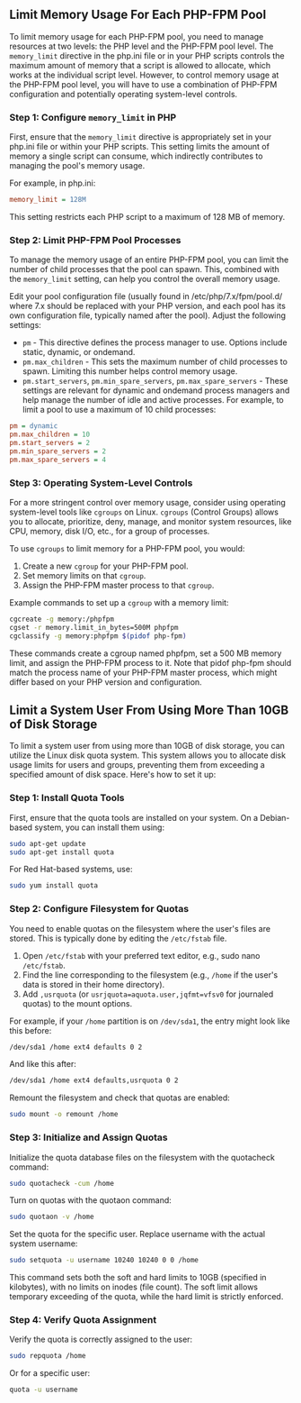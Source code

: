 ## Limit Memory Usage For Each PHP-FPM Pool

To limit memory usage for each PHP-FPM pool, you need to manage resources at two levels: the PHP level and the PHP-FPM pool level. The `memory_limit` directive in the php.ini file or in your PHP scripts controls the maximum amount of memory that a script is allowed to allocate, which works at the individual script level. However, to control memory usage at the PHP-FPM pool level, you will have to use a combination of PHP-FPM configuration and potentially operating system-level controls.

### Step 1: Configure `memory_limit` in PHP
First, ensure that the `memory_limit` directive is appropriately set in your php.ini file or within your PHP scripts. This setting limits the amount of memory a single script can consume, which indirectly contributes to managing the pool's memory usage.

For example, in php.ini:
```ini
memory_limit = 128M
```

This setting restricts each PHP script to a maximum of 128 MB of memory.

### Step 2: Limit PHP-FPM Pool Processes
To manage the memory usage of an entire PHP-FPM pool, you can limit the number of child processes that the pool can spawn. This, combined with the `memory_limit` setting, can help you control the overall memory usage.

Edit your pool configuration file (usually found in /etc/php/7.x/fpm/pool.d/ where 7.x should be replaced with your PHP version, and each pool has its own configuration file, typically named after the pool). Adjust the following settings:

- `pm` - This directive defines the process manager to use. Options include static, dynamic, or ondemand.
- `pm.max_children` - This sets the maximum number of child processes to spawn. Limiting this number helps control memory usage.
- `pm.start_servers`, `pm.min_spare_servers`, `pm.max_spare_servers` - These settings are relevant for dynamic and ondemand process managers and help manage the number of idle and active processes.
For example, to limit a pool to use a maximum of 10 child processes:

```ini
pm = dynamic
pm.max_children = 10
pm.start_servers = 2
pm.min_spare_servers = 2
pm.max_spare_servers = 4
```

### Step 3: Operating System-Level Controls

For a more stringent control over memory usage, consider using operating system-level tools like `cgroups` on Linux. `cgroups` (Control Groups) allows you to allocate, prioritize, deny, manage, and monitor system resources, like CPU, memory, disk I/O, etc., for a group of processes.

To use `cgroups` to limit memory for a PHP-FPM pool, you would:

1. Create a new `cgroup` for your PHP-FPM pool.
2. Set memory limits on that `cgroup`.
3. Assign the PHP-FPM master process to that `cgroup`.

Example commands to set up a `cgroup` with a memory limit:

```bash
cgcreate -g memory:/phpfpm
cgset -r memory.limit_in_bytes=500M phpfpm
cgclassify -g memory:phpfpm $(pidof php-fpm)
```

These commands create a cgroup named phpfpm, set a 500 MB memory limit, and assign the PHP-FPM process to it. Note that pidof php-fpm should match the process name of your PHP-FPM master process, which might differ based on your PHP version and configuration.



## Limit a System User From Using More Than 10GB of Disk Storage

To limit a system user from using more than 10GB of disk storage, you can utilize the Linux disk quota system. This system allows you to allocate disk usage limits for users and groups, preventing them from exceeding a specified amount of disk space. Here's how to set it up:

### Step 1: Install Quota Tools
First, ensure that the quota tools are installed on your system. On a Debian-based system, you can install them using:

```bash
sudo apt-get update
sudo apt-get install quota
```

For Red Hat-based systems, use:

```bash
sudo yum install quota
```

### Step 2: Configure Filesystem for Quotas
You need to enable quotas on the filesystem where the user's files are stored. This is typically done by editing the `/etc/fstab` file.

1. Open `/etc/fstab` with your preferred text editor, e.g., sudo nano `/etc/fstab`.
2. Find the line corresponding to the filesystem (e.g., `/home` if the user's data is stored in their home directory).
3. Add `,usrquota` (or `usrjquota=aquota.user,jqfmt=vfsv0` for journaled quotas) to the mount options.

For example, if your `/home` partition is on `/dev/sda1`, the entry might look like this before:
```bash
/dev/sda1 /home ext4 defaults 0 2
```

And like this after:

```bash
/dev/sda1 /home ext4 defaults,usrquota 0 2
```

Remount the filesystem and check that quotas are enabled:
```bash
sudo mount -o remount /home
```

### Step 3: Initialize and Assign Quotas
Initialize the quota database files on the filesystem with the quotacheck command:

```bash
sudo quotacheck -cum /home
```

Turn on quotas with the quotaon command:
```bash
sudo quotaon -v /home
```

Set the quota for the specific user. Replace username with the actual system username:
```bash
sudo setquota -u username 10240 10240 0 0 /home
```

This command sets both the soft and hard limits to 10GB (specified in kilobytes), with no limits on inodes (file count). The soft limit allows temporary exceeding of the quota, while the hard limit is strictly enforced.

### Step 4: Verify Quota Assignment
Verify the quota is correctly assigned to the user:

```bash
sudo repquota /home
```

Or for a specific user:

```bash
quota -u username
```
